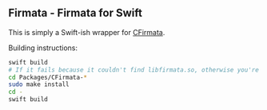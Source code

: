 ## Firmata - Firmata for Swift


This is simply a Swift-ish wrapper for [CFirmata](https://github.com/younata/CFirmata/).

Building instructions:

```bash
swift build
# If it fails because it couldn't find libfirmata.so, otherwise you're done!
cd Packages/CFirmata-*
sudo make install
cd -
swift build
```
